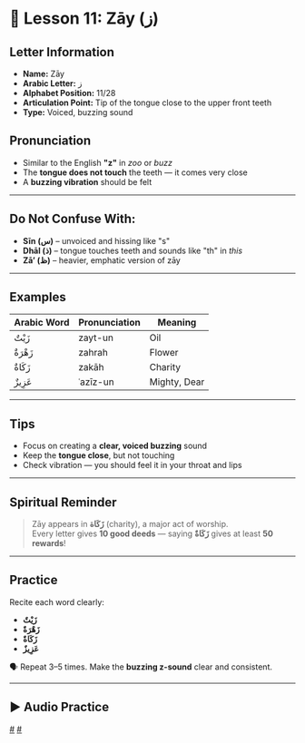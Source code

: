# 📘 Lesson 11: Zāy (ز)

## Letter Information

- **Name:** Zāy
- **Arabic Letter:** ز
- **Alphabet Position:** 11/28
- **Articulation Point:** Tip of the tongue close to the upper front teeth
- **Type:** Voiced, buzzing sound

## Pronunciation

- Similar to the English **"z"** in _zoo_ or _buzz_
- The **tongue does not touch** the teeth — it comes very close
- A **buzzing vibration** should be felt

---

## Do Not Confuse With:

- **Sīn (س)** – unvoiced and hissing like "s"
- **Dhāl (ذ)** – tongue touches teeth and sounds like "th" in _this_
- **Zā’ (ظ)** – heavier, emphatic version of zāy

---

## Examples

| Arabic Word | Pronunciation | Meaning      |
| ----------- | ------------- | ------------ |
| زَيْتٌ      | zayt-un       | Oil          |
| زَهْرَةٌ    | zahrah        | Flower       |
| زَكَاةٌ     | zakāh         | Charity      |
| عَزِيزٌ     | ʿazīz-un      | Mighty, Dear |

---

## Tips

- Focus on creating a **clear, voiced buzzing** sound
- Keep the **tongue close**, but not touching
- Check vibration — you should feel it in your throat and lips

---

## Spiritual Reminder

> Zāy appears in **زَكَاة** (charity), a major act of worship.  
> Every letter gives **10 good deeds** — saying **زَكَاةٌ** gives at least **50 rewards**!

---

## Practice

Recite each word clearly:

- **زَيْتٌ**
- **زَهْرَةٌ**
- **زَكَاةٌ**
- **عَزِيزٌ**

🗣 Repeat 3–5 times. Make the **buzzing z-sound** clear and consistent.

---

## ▶️ Audio Practice

[#](assets/audios/arabic/man/11.mp3) [#](assets/audios/arabic/woman/11.mp3)
